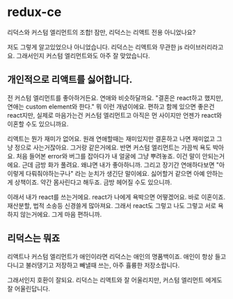 # redux-ce

리덕스와 커스텀 엘리먼트의 조합! 잠만, 리덕스는 리액트 전용 아니었나요? 

저도 그렇게 알고있었으나 아니었습니다. 리덕스는 리액트와 무관한 js 라이브러리라고요. 그래서인지 커스텀 엘리먼트와도 아주 잘 맞았습니다. 


## 개인적으로 리액트를 싫어합니다.

전 커스텀 엘리먼트를 좋아하거든요. 연애와 비슷하달까요. "결혼은 react하고 했지만, 연애는 custom element와 한다." 뭐 이런 개념이에요. 편하고 함께 있으면 좋은건 react지만, 실제로 마음가는건 커스텀 엘리먼트고 아직은 먼 사이지만 언젠가 react와 이혼할 수도 있으니까요. 

리액트는 뭔가 재미가 없어요. 원래 연애할때는 재미있지만 결혼하고 나면 재미없고 그냥 정으로 사는거잖아요. 그거랑 같은거에요. 반면 커스텀 엘리먼트는 가끔씩 욕도 박아요. 처음 들어본 error와 버그를 잡아다가 내 얼굴에 그냥 뿌려놓죠. 이건 말이 안되는거에요. 근데 금방 화가 풀려요. 왜냐면 내가 좋아하니까. 그리고 장기간 연애하다보면 "아 이렇게 다뤄줘야하는구나" 라는 눈치가 생긴단 말이에요. 싫어할거 같으면 아예 안하는게 상책이죠. 약간 몸사린다고 해두죠. 금방 헤어질 수도 있으니까.

이래서 내가 react를 쓰는거에요. react가 나에게 욕박으면 어떻겠어요. 바로 이혼이죠. 재산분할, 법적 소송등 신경쓸게 많아져요. 그래서 react도 그렇고 나도 그렇고 서로 욕하지 않는거에요. 그게 마음 편하니까.


## 리덕스는 뭐죠

리액트나 커스텀 엘리먼트가 애인이라면 리덕스는 애인의 명품백이죠. 애인이 항상 들고다니고 불러댕기고 저장하고 빼낼때 쓰는, 아주 휼륭한 저장소랍니다. 

그래서인지 호환이 잘되요. 리덕스는 리액트와 잘 어울리지만, 커스텀 엘리먼트 에게도 잘 어울린답니다. 